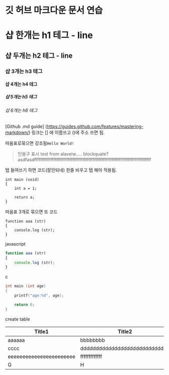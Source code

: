 # 깃 허브 마크다운 문서 연습



# 샵 한개는 h1 테그 - line
## 샵 두개는 h2 테그 - line
### 샵 3개는 h3 테그
#### 샵 4개는 h4 테그
##### 샵 5개는 h5 테그
###### 샵 6개는 h6 테그



[Github .md guide] (https://guides.github.com/features/mastering-markdown/)
링크는 [] 에 이름쓰고 ()에 주소 쓰면 됨.


따옴표로묶으면 강조됨`Hello World!` 


> 인용구 표시
> test
> from alaveiw.....
> blockquate? asdfasdffffffffffffffffffffffffffffffffffffffffffffffffffffffffffffffffffffffffffffffff


탭 들여쓰기 하면 코드(잘안되네)	 한줄 비우고 탭 해야 적용됨.

	int main (void)
	{
		int a = 1;
		
		return a;
	}


따옴표 3개로 묶으면 또 코드
```
function aaa (str)
{
	console.log (str);
}
```

javascript
```javascript
function aaa (str)
{
	console.log (str);
}
```

c
```c
int main (int age)
{
	printf("age:%d", age);

	return 0;
}
```


create table

Title1 | Title2
----- | -----
aaaaaa | bbbbbbbb
cccc|ddddddddddddddddddddddddddddd
eeeeeeeeeeeeeeeeeeeeeee|fffffffffffff
G|H


